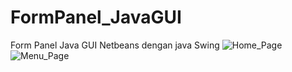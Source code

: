 # FormPanel_JavaGUI
Form Panel Java GUI Netbeans dengan java Swing
![Home_Page](https://github.com/gagayoga/FormPanel_JavaGUI/assets/115129122/f4e72b79-e146-489e-bb4d-3d89219fe406)
![Menu_Page](https://github.com/gagayoga/FormPanel_JavaGUI/assets/115129122/f74d19bc-836e-4d08-a6ce-cf2b48d89f3e)
